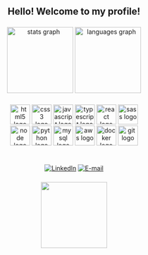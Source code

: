 <h2 align="center">Hello! Welcome to my profile!</h2>

###

<div align="center">
  <img src="https://github-readme-stats.vercel.app/api?username=anajgaspar&hide_title=false&hide_rank=false&show_icons=true&include_all_commits=true&count_private=true&disable_animations=false&theme=dracula&locale=en&hide_border=false" height="150" alt="stats graph"  />
  <img src="https://github-readme-stats.vercel.app/api/top-langs?username=anajgaspar&locale=en&hide_title=false&layout=compact&card_width=320&langs_count=5&theme=dracula&hide_border=false" height="150" alt="languages graph"  />
</div>

###

<div align="center">
  <img src="https://cdn.jsdelivr.net/gh/devicons/devicon/icons/html5/html5-original.svg" width="45" alt="html5 logo" />
  <img src="https://cdn.jsdelivr.net/gh/devicons/devicon/icons/css3/css3-original.svg" width="45" alt="css3 logo" />
  <img src="https://cdn.jsdelivr.net/gh/devicons/devicon/icons/javascript/javascript-original.svg" width="45" alt="javascript logo" />
  <img src="https://cdn.jsdelivr.net/gh/devicons/devicon@latest/icons/typescript/typescript-original.svg" width="45" alt="typescript logo"/>
  <img src="https://cdn.jsdelivr.net/gh/devicons/devicon@latest/icons/react/react-original.svg" width="45" alt="react logo"/> 
  <img src="https://cdn.jsdelivr.net/gh/devicons/devicon@latest/icons/sass/sass-original.svg" width="45" alt="sass logo"/> <br>
  <img src="https://cdn.jsdelivr.net/gh/devicons/devicon@latest/icons/nodejs/nodejs-original.svg" width="45" alt="node logo" />
  <img src="https://cdn.jsdelivr.net/gh/devicons/devicon/icons/python/python-original.svg" width="45" alt="python logo" />
  <img src="https://cdn.jsdelivr.net/gh/devicons/devicon/icons/mysql/mysql-original.svg" width="45" alt="mysql logo" />
  <img src="https://cdn.jsdelivr.net/gh/devicons/devicon@latest/icons/amazonwebservices/amazonwebservices-original-wordmark.svg" width="45" alt="aws logo" />
  <img src="https://cdn.jsdelivr.net/gh/devicons/devicon@latest/icons/docker/docker-plain.svg" width="45" alt="docker logo"/>
  <img src="https://cdn.jsdelivr.net/gh/devicons/devicon/icons/git/git-original.svg" width="45" alt="git logo" />
</div>
<br>

###

<div align="center">
  
  [![LinkedIn](https://img.shields.io/badge/LinkedIn-0077B5?style=for-the-badge&logo=linkedin&logoColor=white)](www.linkedin.com/in/ana-gaspar-957775325)  [![E-mail](https://img.shields.io/badge/-Email-000?style=for-the-badge&logo=microsoft-outlook&logoColor=007BFF)](mailto:anajulia3907@gmail.com)
  
</div>

###

<div align="center">
  <img src="https://i.pinimg.com/originals/76/47/0f/76470f55efbc8cc7ec81778d18febc91.gif" height="150" />
</div>
